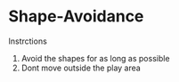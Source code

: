 # Shape-Avoidance
Instrctions
1. Avoid the shapes for as long as possible
2. Dont move outside the play area

